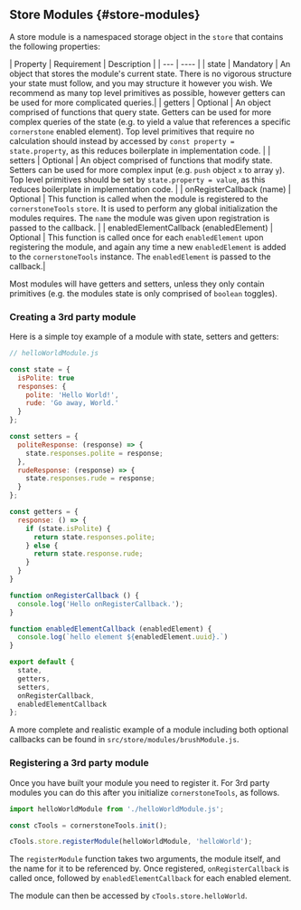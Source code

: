 ## Store Modules {#store-modules}

A store module is a namespaced storage object in the `store` that contains the following properties:

| Property | Requirement | Description |
| --- | ---- |
| state | Mandatory | An object that stores the module's current state. There is no vigorous structure your state must follow, and you may structure it however you wish. We recommend as many top level primitives as possible, however getters can be used for more complicated queries.|
| getters | Optional | An object comprised of functions that query state. Getters can be used for more complex queries of the state (e.g. to yield a value that references a specific `cornerstone` enabled element). Top level primitives that require no calculation should instead by accessed by `const property = state.property`, as this reduces boilerplate in implementation code. |
| setters | Optional | An object comprised of functions that modify state. Setters can be used for more complex input (e.g. `push` object `x` to array `y`). Top level primitives should be set by `state.property = value`, as this reduces boilerplate in implementation code. |
| onRegisterCallback (name) | Optional | This function is called when the module is registered to the `cornerstoneTools` `store`. It is used to perform any global initialization the modules requires. The `name` the module was given upon registration is passed to the callback. |
| enabledElementCallback (enabledElement) | Optional | This function is called once for each `enabledElement` upon registering the module, and again any time a new `enabledElement` is added to the `cornerstoneTools` instance. The `enabledElement` is passed to the callback.|

Most modules will have getters and setters, unless they only contain primitives (e.g. the modules state is only comprised of `boolean` toggles).

### Creating a 3rd party module

Here is a simple toy example of a module with state, setters and getters:

```js
// helloWorldModule.js

const state = {
  isPolite: true
  responses: {
    polite: 'Hello World!',
    rude: 'Go away, World.'
  }
};

const setters = {
  politeResponse: (response) => {
    state.responses.polite = response;
  },
  rudeResponse: (response) => {
    state.responses.rude = response;
  }
};

const getters = {
  response: () => {
    if (state.isPolite) {
      return state.responses.polite;
    } else {
      return state.response.rude;
    }
  }
}

function onRegisterCallback () {
  console.log('Hello onRegisterCallback.');
}

function enabledElementCallback (enabledElement) {
  console.log(`hello element ${enabledElement.uuid}.`)
}

export default {
  state,
  getters,
  setters,
  onRegisterCallback,
  enabledElementCallback
};
```

A more complete and realistic example of a module including both optional callbacks can be found in `src/store/modules/brushModule.js`.

### Registering a 3rd party module

Once you have built your module you need to register it. For 3rd party modules you can do this after you initialize `cornerstoneTools`, as follows.

```js
import helloWorldModule from './helloWorldModule.js';

const cTools = cornerstoneTools.init();

cTools.store.registerModule(helloWorldModule, 'helloWorld');
```

The `registerModule` function takes two arguments, the module itself, and the name for it to be referenced by. Once registered, `onRegisterCallback` is called once, followed by `enabledElementCallback` for each enabled element.

The module can then be accessed by `cTools.store.helloWorld`.
